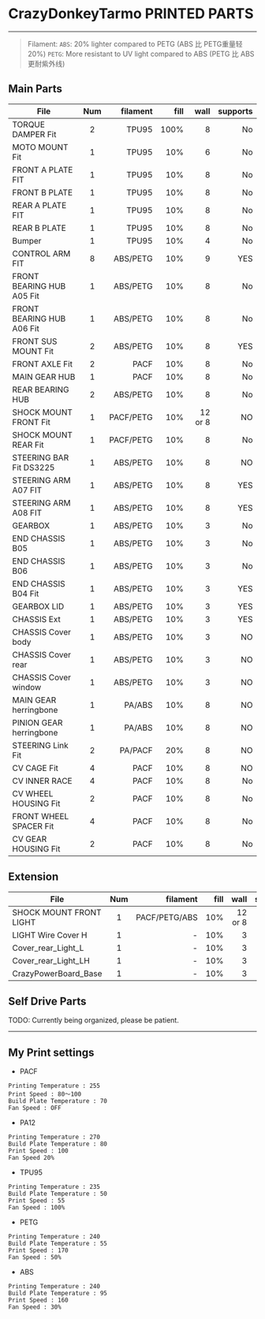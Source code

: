 # CrazyDonkeyTarmo PRINTED PARTS
---
>Filament: 
`ABS`: 20% lighter compared to PETG  (ABS 比 PETG重量轻20%)
`PETG`: More resistant to UV light compared to ABS  (PETG 比 ABS 更耐紫外线)


## Main Parts
| File              | Num           | filament  | fill | wall| supports|
| ------------------|:-------------:| ---------:| ----:|----:|----:|
| TORQUE DAMPER Fit | 2 | TPU95 | 100% | 8 | No
| MOTO MOUNT Fit    | 1 | TPU95 | 10% | 6 | No
| FRONT A PLATE FIT | 1 | TPU95 | 10% | 8 | No
| FRONT B PLATE     | 1 | TPU95 | 10% | 8 | No
| REAR A PLATE FIT  | 1 | TPU95 | 10% | 8 | No
| REAR B PLATE      | 1 | TPU95 | 10% | 8 | No
| Bumper            | 1 | TPU95 | 10% | 4 | No
| CONTROL ARM FIT   | 8 | ABS/PETG | 10% |9| YES
| FRONT BEARING HUB A05 Fit | 1 | ABS/PETG    | 10% |8| No
| FRONT BEARING HUB A06 Fit | 1 | ABS/PETG    | 10% |8| No
| FRONT SUS MOUNT Fit   | 2 | ABS/PETG    | 10% |8| YES
| FRONT AXLE Fit    | 2 | PACF  | 10% |8| No
| MAIN GEAR HUB     | 1 | PACF  | 10% |8| No
| REAR BEARING HUB  | 2 | ABS/PETG | 10% |8| No
| SHOCK MOUNT FRONT Fit|1 |PACF/PETG  | 10% | 12 or 8| NO
| SHOCK MOUNT REAR Fit  | 1 | PACF/PETG  | 10% |8| No
| STEERING BAR Fit DS3225  | 1 | ABS/PETG   | 10% |8| NO
| STEERING ARM A07 FIT  | 1 | ABS/PETG  | 10% |8| YES
| STEERING ARM A08 FIT | 1 | ABS/PETG  | 10% |8| YES
| GEARBOX           | 1| ABS/PETG | 10% |3| No
| END CHASSIS B05   | 1| ABS/PETG | 10% |3| No
| END CHASSIS B06   | 1| ABS/PETG | 10% |3| No
| END CHASSIS B04 Fit| 1| ABS/PETG | 10% |3| YES
| GEARBOX LID       | 1| ABS/PETG | 10% |3| YES
| CHASSIS Ext   | 1 | ABS/PETG | 10% |3| YES
| CHASSIS Cover body   | 1 | ABS/PETG | 10% |3| NO
| CHASSIS Cover rear   | 1 | ABS/PETG | 10% |3| NO
| CHASSIS Cover window  | 1 | ABS/PETG | 10% |3| NO
| MAIN GEAR herringbone  | 1 | PA/ABS  |  10% |8| NO
| PINION GEAR herringbone  | 1 | PA/ABS  |  10% |8| NO
| STEERING Link Fit  | 2 | PA/PACF | 20% |8| NO
| CV CAGE Fit       | 4 | PACF | 10% |8| NO
| CV INNER RACE     | 4 | PACF    | 10% |8| No
| CV WHEEL HOUSING Fit  | 2 | PACF    | 10% |8| No
| FRONT WHEEL SPACER Fit    | 4 | PACF    | 10% |8| No
| CV GEAR HOUSING Fit  | 2 | PACF    | 10% |8| No

## Extension
| File              | Num           | filament  | fill | wall| supports|
| ------------------|:-------------:| ---------:| ----:|----:|----:|
| SHOCK MOUNT FRONT LIGHT|1 |PACF/PETG/ABS| 10% | 12 or 8| NO
| LIGHT Wire Cover H | 1 | - | 10% | 3 | NO
| Cover_rear_Light_L  | 1 | - | 10% | 3 | NO
| Cover_rear_Light_LH  | 1 | - | 10% | 3 | NO
| CrazyPowerBoard_Base  | 1 | - | 10% | 3 | NO

## Self Drive Parts

TODO: Currently being organized, please be patient.




----
## My Print settings 
* PACF
```
Printing Temperature : 255
Print Speed : 80～100
Build Plate Temperature : 70
Fan Speed : OFF
```

* PA12
```
Printing Temperature : 270
Build Plate Temperature : 80
Print Speed : 100
Fan Speed 20%
```

* TPU95
```
Printing Temperature : 235
Build Plate Temperature : 50
Print Speed : 55
Fan Speed : 100%
```

* PETG
```
Printing Temperature : 240
Build Plate Temperature : 55
Print Speed : 170
Fan Speed : 50%
```

* ABS
```
Printing Temperature : 240
Build Plate Temperature : 95
Print Speed : 160
Fan Speed : 30%
```